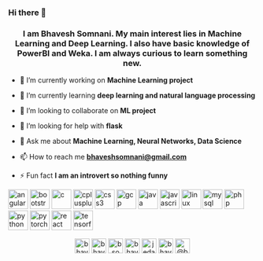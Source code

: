 ### Hi there 👋
<h3 align="center">I am Bhavesh Somnani. My main interest lies in Machine Learning and Deep Learning. I also have basic knowledge of PowerBI and Weka. I am always curious to learn something new.</h3>

- 🔭 I’m currently working on **Machine Learning project**

- 🌱 I’m currently learning **deep learning and natural language processing**

- 👯 I’m looking to collaborate on **ML project**

- 🤝 I’m looking for help with **flask**

- 💬 Ask me about **Machine Learning, Neural Networks, Data Science**

- 📫 How to reach me **bhaveshsomnani@gmail.com**

- ⚡ Fun fact **I am an introvert so nothing funny**

<p align="left"><img src="https://devicons.github.io/devicon/devicon.git/icons/angularjs/angularjs-original.svg" alt="angularjs" width="40" height="40"/> <img src="https://devicons.github.io/devicon/devicon.git/icons/bootstrap/bootstrap-plain.svg" alt="bootstrap" width="40" height="40"/> <img src="https://devicons.github.io/devicon/devicon.git/icons/c/c-original.svg" alt="c" width="40" height="40"/> <img src="https://devicons.github.io/devicon/devicon.git/icons/cplusplus/cplusplus-original.svg" alt="cplusplus" width="40" height="40"/> <img src="https://devicons.github.io/devicon/devicon.git/icons/css3/css3-original-wordmark.svg" alt="css3" width="40" height="40"/> <img src="https://www.vectorlogo.zone/logos/google_cloud/google_cloud-icon.svg" alt="gcp" width="40" height="40"/> <img src="https://devicons.github.io/devicon/devicon.git/icons/java/java-original-wordmark.svg" alt="java" width="40" height="40"/> <img src="https://devicons.github.io/devicon/devicon.git/icons/javascript/javascript-original.svg" alt="javascript" width="40" height="40"/> <img src="https://devicons.github.io/devicon/devicon.git/icons/linux/linux-original.svg" alt="linux" width="40" height="40"/> <img src="https://devicons.github.io/devicon/devicon.git/icons/mysql/mysql-original-wordmark.svg" alt="mysql" width="40" height="40"/> <img src="https://devicons.github.io/devicon/devicon.git/icons/php/php-original.svg" alt="php" width="40" height="40"/> <img src="https://devicons.github.io/devicon/devicon.git/icons/python/python-original.svg" alt="python" width="40" height="40"/> <img src="https://www.vectorlogo.zone/logos/pytorch/pytorch-icon.svg" alt="pytorch" width="40" height="40"/> <img src="https://devicons.github.io/devicon/devicon.git/icons/react/react-original-wordmark.svg" alt="react" width="40" height="40"/> <img src="https://www.vectorlogo.zone/logos/tensorflow/tensorflow-icon.svg" alt="tensorflow" width="40" height="40"/></p>

<p align="center">
<a href="https://linkedin.com/in/bhavesh-somnani-b528851b3" target="blank"><img align="center" src="https://cdn.jsdelivr.net/npm/simple-icons@3.0.1/icons/linkedin.svg" alt="bhavesh-somnani-b528851b3" height="30" width="30" /></a>
<a href="https://fb.com/bhavesh somnani" target="blank"><img align="center" src="https://cdn.jsdelivr.net/npm/simple-icons@3.0.1/icons/facebook.svg" alt="bhavesh somnani" height="30" width="30" /></a>
<a href="https://instagram.com/bsomnani" target="blank"><img align="center" src="https://cdn.jsdelivr.net/npm/simple-icons@3.0.1/icons/instagram.svg" alt="bsomnani" height="30" width="30" /></a>
<a href="https://www.youtube.com/c/bhavesh somnani" target="blank"><img align="center" src="https://cdn.jsdelivr.net/npm/simple-icons@3.0.1/icons/youtube.svg" alt="bhavesh somnani" height="30" width="30" /></a>
<a href="https://www.codechef.com/users/jedai123" target="blank"><img align="center" src="https://cdn.jsdelivr.net/npm/simple-icons@3.1.0/icons/codechef.svg" alt="jedai123" height="30" width="30" /></a>
<a href="https://www.hackerrank.com/bhavesh16somnani" target="blank"><img align="center" src="https://cdn.jsdelivr.net/npm/simple-icons@3.0.1/icons/hackerrank.svg" alt="bhavesh16somnani" height="30" width="30" /></a>
<a href="https://www.hackerearth.com/@bhavesh16somnani" target="blank"><img align="center" src="https://cdn.jsdelivr.net/npm/simple-icons@3.0.1/icons/hackerearth.svg" alt="@bhavesh16somnani" height="30" width="30" /></a>
</p>
